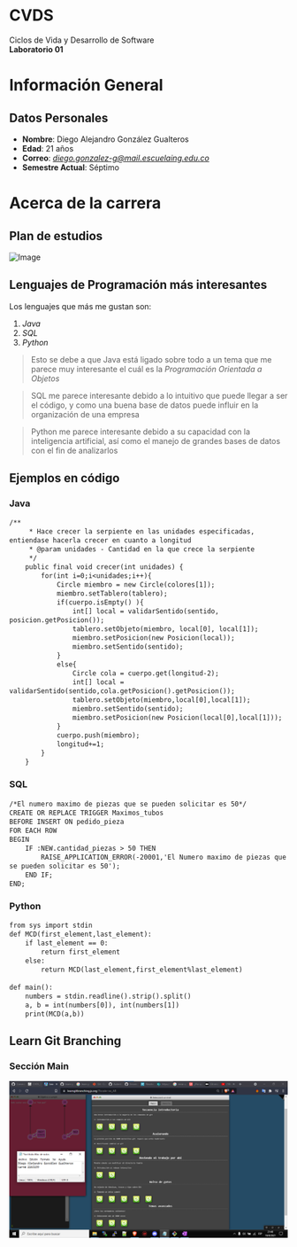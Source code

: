 # CVDS
Ciclos de Vida y Desarrollo de Software\
**Laboratorio 01**

# Información General
## Datos Personales

* **Nombre**: Diego Alejandro González Gualteros
* **Edad**: 21 años
* **Correo**: *diego.gonzalez-g@mail.escuelaing.edu.co*
* **Semestre Actual**: Séptimo

# Acerca de la carrera
## Plan de estudios
![Image](https://github.com/DiegoGonzalez2807/prueba_readme/blob/main/Resources/Plan_estudios.png) 

## Lenguajes de Programación más interesantes
Los lenguajes que más me gustan son:
1. *Java*
2. *SQL*
3. *Python*

>Esto se debe a que Java está ligado sobre todo a un tema que me parece muy interesante el cuál es la *Programación Orientada a Objetos*

> SQL me parece interesante debido a lo intuitivo que puede llegar a ser el código, y como una buena base de datos puede influir en la organización de una empresa

> Python me parece interesante debido a su capacidad con la inteligencia artificial, así como el manejo de grandes bases de datos con el fin de analizarlos

## Ejemplos en código
### Java
```
/**
     * Hace crecer la serpiente en las unidades especificadas, entiendase hacerla crecer en cuanto a longitud
     * @param unidades - Cantidad en la que crece la serpiente
     */
    public final void crecer(int unidades) {
        for(int i=0;i<unidades;i++){
            Circle miembro = new Circle(colores[1]);
            miembro.setTablero(tablero);
            if(cuerpo.isEmpty() ){
                int[] local = validarSentido(sentido, posicion.getPosicion());
                tablero.setObjeto(miembro, local[0], local[1]);
                miembro.setPosicion(new Posicion(local));
                miembro.setSentido(sentido);
            }
            else{
                Circle cola = cuerpo.get(longitud-2);
                int[] local = validarSentido(sentido,cola.getPosicion().getPosicion());
                tablero.setObjeto(miembro,local[0],local[1]);
                miembro.setSentido(sentido);
                miembro.setPosicion(new Posicion(local[0],local[1]));
            }
            cuerpo.push(miembro);
            longitud+=1;
        }
    }   
```
### SQL
```
/*El numero maximo de piezas que se pueden solicitar es 50*/
CREATE OR REPLACE TRIGGER Maximos_tubos
BEFORE INSERT ON pedido_pieza
FOR EACH ROW
BEGIN
	IF :NEW.cantidad_piezas > 50 THEN
		RAISE_APPLICATION_ERROR(-20001,'El Numero maximo de piezas que se pueden solicitar es 50');
	END IF;
END;
```

### Python
```
from sys import stdin
def MCD(first_element,last_element):
    if last_element == 0:
        return first_element
    else:
        return MCD(last_element,first_element%last_element)

def main():
    numbers = stdin.readline().strip().split()
    a, b = int(numbers[0]), int(numbers[1])
    print(MCD(a,b))
```
## Learn Git Branching
### Sección Main
![Image](https://github.com/DiegoGonzalez2807/lab1-cvds/blob/master/Diego%20Gonzalez/Resources/Seccion_Main.png) 

